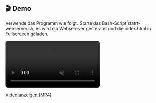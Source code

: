## 🎬 Demo

Verwende das Programm wie folgt. Starte das Bash-Script statrt-webserver.sh, es wird ein Webserever gesteratet und die index.html in Fullscreeen geladen.

<video src="readme-media/sponsoren-small.mp4" controls autoplay loop muted style="max-width: 100%; border-radius: 8px;"></video>

[Video anzeigen (MP4)](media/sponsoren-small.mp4)